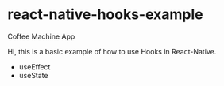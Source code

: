 # react-native-hooks-example
Coffee Machine App

Hi, this is a basic example of how to use Hooks in React-Native.

- useEffect
- useState
